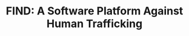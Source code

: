 ---
title: "FIND: A Software Platform Against Human Trafficking"
description: Technological platform under development. This solution is being financed by the United Nations Office on Drugs and Crime. It includes an AI module based on IBM Watson, mobile applications and a dashboard.


people:
  - dianaSolano
  - lauraBello
  - camiloEscobar
  - santiagoLinan
  - sergioYodeb
  - marioLinares
link: https://thesoftwaredesignlab.github.io/blog/2018/09/01/bluehack.html
layout: project
image: /img/project-images/findBlueHack.jpg
---